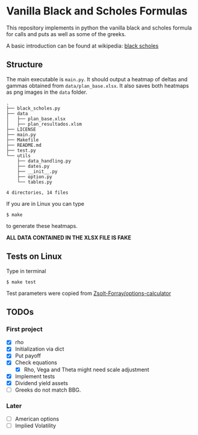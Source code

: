 # Vanilla Black and Scholes Formulas

This repository implements in python the vanilla black and scholes
formula for calls and puts as well as some of the greeks.

A basic introduction can be found at wikipedia: 
[black scholes](https://en.wikipedia.org/wiki/Black%E2%80%93Scholes_model) 

## Structure 

The main executable is `main.py`. It should output a heatmap of deltas and gammas obtained from
`data/plan_base.xlsx`. It also saves both heatmaps as png images in the `data` folder.

```
.
├── black_scholes.py
├── data
│   ├── plan_base.xlsx
│   ├── plan_resultados.xlsm
├── LICENSE
├── main.py
├── Makefile
├── README.md
├── test.py
└── utils
    ├── data_handling.py
    ├── dates.py
    ├── __init__.py
    ├── option.py
    └── tables.py

4 directories, 14 files
```

If you are in Linux you can type

```console
$ make
```

to generate these heatmaps.

**ALL DATA CONTAINED IN THE XLSX FILE IS FAKE** 

## Tests on Linux

Type in terminal

```console
$ make test
```

Test parameters were copied from 
[Zsolt-Forray/options-calculator](https://github.com/Zsolt-Forray/options-calculator)

## TODOs

### First project
 - [x]  rho
 - [x]  Initialization via dict
 - [x]  Put payoff
 - [x]  Check equations
    - [x] Rho, Vega and Theta might need scale adjustment
 - [x]  Implement tests
 - [x]  Dividend yield assets
 - [ ] Greeks do not match BBG.
 
### Later
 - [ ]  American options
 - [ ]  Implied Volatility 
